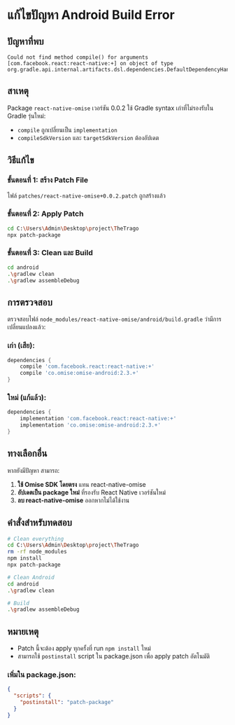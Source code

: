 # แก้ไขปัญหา Android Build Error

## ปัญหาที่พบ
```
Could not find method compile() for arguments [com.facebook.react:react-native:+] on object of type org.gradle.api.internal.artifacts.dsl.dependencies.DefaultDependencyHandler.
```

## สาเหตุ
Package `react-native-omise` เวอร์ชัน 0.0.2 ใช้ Gradle syntax เก่าที่ไม่รองรับใน Gradle รุ่นใหม่:
- `compile` ถูกเปลี่ยนเป็น `implementation`
- `compileSdkVersion` และ `targetSdkVersion` ต้องอัปเดต

## วิธีแก้ไข

### ขั้นตอนที่ 1: สร้าง Patch File
ไฟล์ `patches/react-native-omise+0.0.2.patch` ถูกสร้างแล้ว

### ขั้นตอนที่ 2: Apply Patch
```bash
cd C:\Users\Admin\Desktop\project\TheTrago
npx patch-package
```

### ขั้นตอนที่ 3: Clean และ Build
```bash
cd android
.\gradlew clean
.\gradlew assembleDebug
```

## การตรวจสอบ

ตรวจสอบไฟล์ `node_modules/react-native-omise/android/build.gradle` ว่ามีการเปลี่ยนแปลงแล้ว:

### เก่า (เสีย):
```gradle
dependencies {
    compile 'com.facebook.react:react-native:+'
    compile 'co.omise:omise-android:2.3.+'
}
```

### ใหม่ (แก้แล้ว):
```gradle
dependencies {
    implementation 'com.facebook.react:react-native:+'
    implementation 'co.omise:omise-android:2.3.+'
}
```

## ทางเลือกอื่น

หากยังมีปัญหา สามารถ:

1. **ใช้ Omise SDK โดยตรง** แทน react-native-omise
2. **อัปเดตเป็น package ใหม่** ที่รองรับ React Native เวอร์ชันใหม่
3. **ลบ react-native-omise** ออกหากไม่ได้ใช้งาน

## คำสั่งสำหรับทดสอบ

```bash
# Clean everything
cd C:\Users\Admin\Desktop\project\TheTrago
rm -rf node_modules
npm install
npx patch-package

# Clean Android
cd android
.\gradlew clean

# Build
.\gradlew assembleDebug
```

## หมายเหตุ
- Patch นี้จะต้อง apply ทุกครั้งที่ run `npm install` ใหม่
- สามารถใช้ `postinstall` script ใน package.json เพื่อ apply patch อัตโนมัติ

### เพิ่มใน package.json:
```json
{
  "scripts": {
    "postinstall": "patch-package"
  }
}
```
